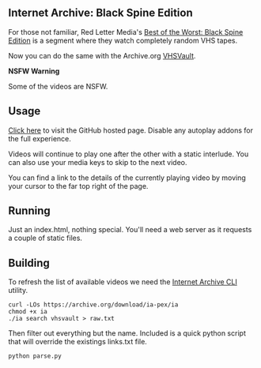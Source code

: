 ## Internet Archive: Black Spine Edition

For those not familiar, Red Letter Media's [Best of the Worst: Black Spine Edition](https://www.youtube.com/playlist?list=PLJ_TJFLc25JR3VZ7Xe-cmt4k3bMKBZ5Tm) is a segment where they watch completely random VHS tapes. 

Now you can do the same with the Archive.org [VHSVault](https://archive.org/details/vhsvault). 

**NSFW Warning**

Some of the videos are NSFW. 

## Usage

[Click here](https://rmp135.github.io/blackspinearchive/) to visit the GitHub hosted page. Disable any autoplay addons for the full experience.

Videos will continue to play one after the other with a static interlude. You can also use your media keys to skip to the next video.

You can find a link to the details of the currently playing video by moving your cursor to the far top right of the page.

## Running

Just an index.html, nothing special. You'll need a web server as it requests a couple of static files.

## Building

To refresh the list of available videos we need the [Internet Archive CLI](https://archive.org/services/docs/api/internetarchive/cli.html) utility.

```
curl -LOs https://archive.org/download/ia-pex/ia
chmod +x ia
./ia search vhsvault > raw.txt
```

Then filter out everything but the name. Included is a quick python script that will override the existings links.txt file.

```
python parse.py
```